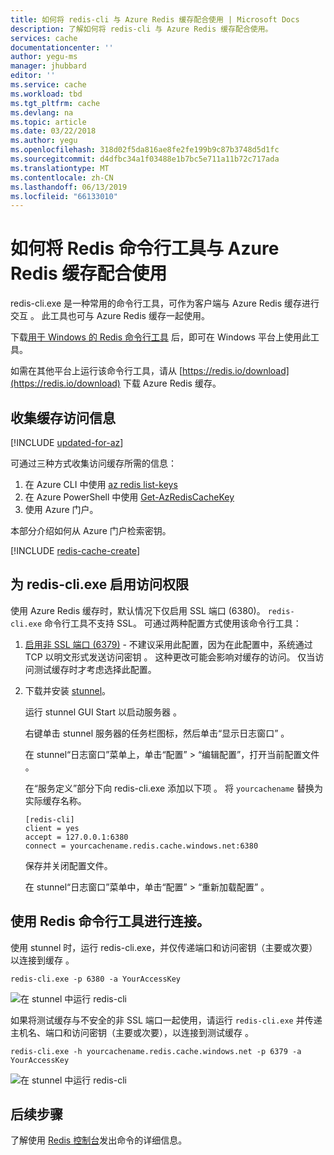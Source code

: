 ```yaml
---
title: 如何将 redis-cli 与 Azure Redis 缓存配合使用 | Microsoft Docs
description: 了解如何将 redis-cli 与 Azure Redis 缓存配合使用。
services: cache
documentationcenter: ''
author: yegu-ms
manager: jhubbard
editor: ''
ms.service: cache
ms.workload: tbd
ms.tgt_pltfrm: cache
ms.devlang: na
ms.topic: article
ms.date: 03/22/2018
ms.author: yegu
ms.openlocfilehash: 318d02f5da816ae8fe2fe199b9c87b3748d5d1fc
ms.sourcegitcommit: d4dfbc34a1f03488e1b7bc5e711a11b72c717ada
ms.translationtype: MT
ms.contentlocale: zh-CN
ms.lasthandoff: 06/13/2019
ms.locfileid: "66133010"
---
```

# <a name="how-to-use-the-redis-command-line-tool-with-azure-cache-for-redis"></a>如何将 Redis 命令行工具与 Azure Redis 缓存配合使用

redis-cli.exe 是一种常用的命令行工具，可作为客户端与 Azure Redis 缓存进行交互  。 此工具也可与 Azure Redis 缓存一起使用。

下载[用于 Windows 的 Redis 命令行工具](https://github.com/MSOpenTech/redis/releases/) 后，即可在 Windows 平台上使用此工具。 

如需在其他平台上运行该命令行工具，请从 [https://redis.io/download](https://redis.io/download) 下载 Azure Redis 缓存。

## <a name="gather-cache-access-information"></a>收集缓存访问信息

[!INCLUDE [updated-for-az](../../includes/updated-for-az.md)]

可通过三种方式收集访问缓存所需的信息：

1. 在 Azure CLI 中使用 [az redis list-keys](https://docs.microsoft.com/cli/azure/redis?view=azure-cli-latest#az-redis-list-keys)
2. 在 Azure PowerShell 中使用 [Get-AzRedisCacheKey](https://docs.microsoft.com/powershell/module/az.rediscache/Get-AzRedisCacheKey)
3. 使用 Azure 门户。

本部分介绍如何从 Azure 门户检索密钥。

[!INCLUDE [redis-cache-create](../../includes/redis-cache-access-keys.md)]


## <a name="enable-access-for-redis-cliexe"></a>为 redis-cli.exe 启用访问权限

使用 Azure Redis 缓存时，默认情况下仅启用 SSL 端口 (6380)。 `redis-cli.exe` 命令行工具不支持 SSL。 可通过两种配置方式使用该命令行工具：

1. [启用非 SSL 端口 (6379)](cache-configure.md#access-ports) - 不建议采用此配置，因为在此配置中，系统通过 TCP 以明文形式发送访问密钥  。 这种更改可能会影响对缓存的访问。 仅当访问测试缓存时才考虑选择此配置。

2. 下载并安装 [stunnel](https://www.stunnel.org/downloads.html)。

    运行 stunnel GUI Start 以启动服务器  。

    右键单击 stunnel 服务器的任务栏图标，然后单击“显示日志窗口”  。

    在 stunnel“日志窗口”菜单上，单击“配置” > “编辑配置”，打开当前配置文件   。

    在“服务定义”部分下向 redis-cli.exe 添加以下项   。 将 `yourcachename` 替换为实际缓存名称。 

    ```
    [redis-cli]
    client = yes
    accept = 127.0.0.1:6380
    connect = yourcachename.redis.cache.windows.net:6380
    ```

    保存并关闭配置文件。 
  
    在 stunnel“日志窗口”菜单中，单击“配置” > “重新加载配置”   。


## <a name="connect-using-the-redis-command-line-tool"></a>使用 Redis 命令行工具进行连接。

使用 stunnel 时，运行 redis-cli.exe，并仅传递端口和访问密钥（主要或次要）以连接到缓存    。

```
redis-cli.exe -p 6380 -a YourAccessKey
```

![在 stunnel 中运行 redis-cli](media/cache-how-to-redis-cli-tool/cache-redis-cli-stunnel.png)

如果将测试缓存与不安全的非 SSL 端口一起使用，请运行 `redis-cli.exe` 并传递主机名、端口和访问密钥（主要或次要），以连接到测试缓存     。

```
redis-cli.exe -h yourcachename.redis.cache.windows.net -p 6379 -a YourAccessKey
```

![在 stunnel 中运行 redis-cli](media/cache-how-to-redis-cli-tool/cache-redis-cli-non-ssl.png)




## <a name="next-steps"></a>后续步骤

了解使用 [Redis 控制台](cache-configure.md#redis-console)发出命令的详细信息。

